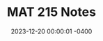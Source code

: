 ---
title: MAT 215 Notes
class_code: MAT 215
semester_name: Fall 2023
semester_order: 2
order: 1
post_url: /posts/mat-215-notes/
date: 2023-12-20 00:00:01 -0400
downloads:
  - label: MAT 215 Notes
    url: /downloads/MAT%20215%20Notes.pdf
texts:
  - title: Understanding Analysis
    author: Stephen Abbott
  - title: Principles of Mathematical Analysis
    author: Walter Rudin
  - title: Mathematical Analysis
    author: Tom Apostol
  - title: Real Mathematical Analysis
    author: Charles Pugh
---